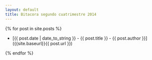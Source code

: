 ```yaml
---
layout: default
title: Bitacora segundo cuatrimestre 2014
---
```

 
{% for post in site.posts %}

* [{{ post.date | date_to_string }} - {{ post.title }} - {{ post.author }}]({{site.baseurl}}{{ post.url }})

{% endfor %}
